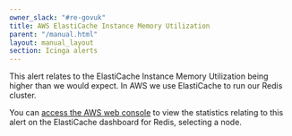 ```yaml
---
owner_slack: "#re-govuk"
title: AWS ElastiCache Instance Memory Utilization
parent: "/manual.html"
layout: manual_layout
section: Icinga alerts
---
```


This alert relates to the ElastiCache Instance Memory Utilization being higher than we would expect. In AWS we use ElastiCache to run our Redis cluster.

You can [access the AWS web console] to view the statistics relating to this alert on the ElastiCache dashboard for Redis, selecting a node.

[access the AWS web console]: https://eu-west-1.console.aws.amazon.com/elasticache/home?region=eu-west-1

